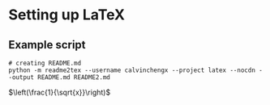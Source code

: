 # Setting up LaTeX

## Example script

```
# creating README.md
python -m readme2tex --username calvinchengx --project latex --nocdn --output README.md README2.md
```

$\left(\frac{1}{\sqrt{x}}\right)$